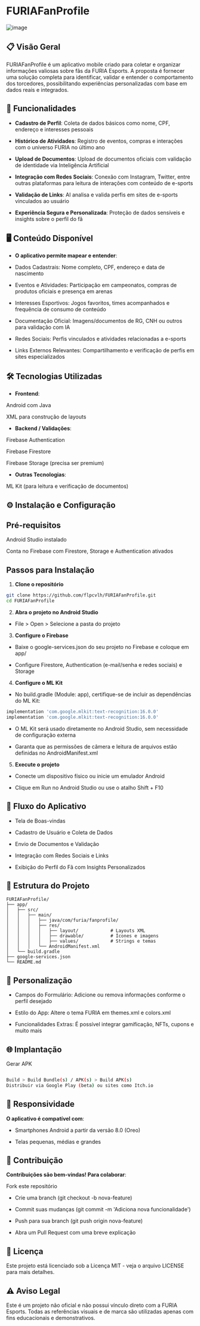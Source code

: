 # FURIAFanProfile

![image](https://github.com/user-attachments/assets/7961f55f-469d-4b2b-b766-b745f250d2fb)

## 📋 Visão Geral

FURIAFanProfile é um aplicativo mobile criado para coletar e organizar informações valiosas sobre fãs da FURIA Esports. A proposta é fornecer uma solução completa para identificar, validar e entender o comportamento dos torcedores, possibilitando experiências personalizadas com base em dados reais e integrados.


## 🚀 Funcionalidades

- **Cadastro de Perfil**: Coleta de dados básicos como nome, CPF, endereço e interesses pessoais

- **Histórico de Atividades**: Registro de eventos, compras e interações com o universo FURIA no último ano

- **Upload de Documentos**: Upload de documentos oficiais com validação de identidade via Inteligência Artificial

- **Integração com Redes Sociais**: Conexão com Instagram, Twitter, entre outras plataformas para leitura de interações com conteúdo de e-sports

- **Validação de Links**: AI analisa e valida perfis em sites de e-sports vinculados ao usuário

- **Experiência Segura e Personalizada**: Proteção de dados sensíveis e insights sobre o perfil do fã

## 🖥️ Conteúdo Disponível

- **O aplicativo permite mapear e entender**:

- Dados Cadastrais: Nome completo, CPF, endereço e data de nascimento

- Eventos e Atividades: Participação em campeonatos, compras de produtos oficiais e presença em arenas

- Interesses Esportivos: Jogos favoritos, times acompanhados e frequência de consumo de conteúdo

- Documentação Oficial: Imagens/documentos de RG, CNH ou outros para validação com IA

- Redes Sociais: Perfis vinculados e atividades relacionadas a e-sports

- Links Externos Relevantes: Compartilhamento e verificação de perfis em sites especializados

## 🛠️ Tecnologias Utilizadas

- **Frontend**:

Android com Java

XML para construção de layouts

- **Backend / Validações**:

Firebase Authentication

Firebase Firestore

Firebase Storage (precisa ser premium)

- **Outras Tecnologias**:

ML Kit (para leitura e verificação de documentos)


## ⚙️ Instalação e Configuração

## Pré-requisitos

Android Studio instalado

Conta no Firebase com Firestore, Storage e Authentication ativados

## Passos para Instalação

1. **Clone o repositório**

```bash
git clone https://github.com/flpcvlh/FURIAFanProfile.git
cd FURIAFanProfile
```

2. **Abra o projeto no Android Studio**

- File > Open > Selecione a pasta do projeto

3. **Configure o Firebase**

- Baixe o google-services.json do seu projeto no Firebase e coloque em app/

- Configure Firestore, Authentication (e-mail/senha e redes sociais) e Storage

4. **Configure o ML Kit**

- No build.gradle (Module: app), certifique-se de incluir as dependências do ML Kit:

```groovy
implementation 'com.google.mlkit:text-recognition:16.0.0'
implementation 'com.google.mlkit:text-recognition:16.0.0'
```

- O ML Kit será usado diretamente no Android Studio, sem necessidade de configuração externa

- Garanta que as permissões de câmera e leitura de arquivos estão definidas no AndroidManifest.xml

5. **Execute o projeto**

- Conecte um dispositivo físico ou inicie um emulador Android

- Clique em Run no Android Studio ou use o atalho Shift + F10



## 🧠 Fluxo do Aplicativo

- Tela de Boas-vindas

- Cadastro de Usuário e Coleta de Dados

- Envio de Documentos e Validação

- Integração com Redes Sociais e Links

- Exibição do Perfil do Fã com Insights Personalizados

## 📁 Estrutura do Projeto

```
FURIAFanProfile/
├── app/
│   ├── src/
│   │   ├── main/
│   │   │   ├── java/com/furia/fanprofile/
│   │   │   ├── res/
│   │   │   │   ├── layout/            # Layouts XML
│   │   │   │   ├── drawable/          # Ícones e imagens
│   │   │   │   ├── values/            # Strings e temas
│   │   │   └── AndroidManifest.xml
│   └── build.gradle
├── google-services.json
└── README.md
```

## 🔧 Personalização

- Campos do Formulário: Adicione ou remova informações conforme o perfil desejado

- Estilo do App: Altere o tema FURIA em themes.xml e colors.xml

- Funcionalidades Extras: É possível integrar gamificação, NFTs, cupons e muito mais

## 🌐 Implantação

Gerar APK

```bash

Build > Build Bundle(s) / APK(s) > Build APK(s)
Distribuir via Google Play (beta) ou sites como Itch.io
```

## 📱 Responsividade

**O aplicativo é compatível com**:

- Smartphones Android a partir da versão 8.0 (Oreo)

- Telas pequenas, médias e grandes

## 👥 Contribuição

**Contribuições são bem-vindas! Para colaborar**:

Fork este repositório

- Crie uma branch (git checkout -b nova-feature)

- Commit suas mudanças (git commit -m 'Adiciona nova funcionalidade')

- Push para sua branch (git push origin nova-feature)

- Abra um Pull Request com uma breve explicação

## 📄 Licença
Este projeto está licenciado sob a Licença MIT - veja o arquivo LICENSE para mais detalhes.

## ⚠️ Aviso Legal
Este é um projeto não oficial e não possui vínculo direto com a FURIA Esports. Todas as referências visuais e de marca são utilizadas apenas com fins educacionais e demonstrativos.

